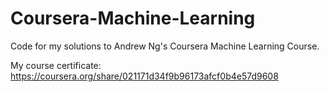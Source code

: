 # Coursera-Machine-Learning
Code for my solutions to Andrew Ng's Coursera Machine Learning Course. 

My course certificate: https://coursera.org/share/021171d34f9b96173afcf0b4e57d9608
